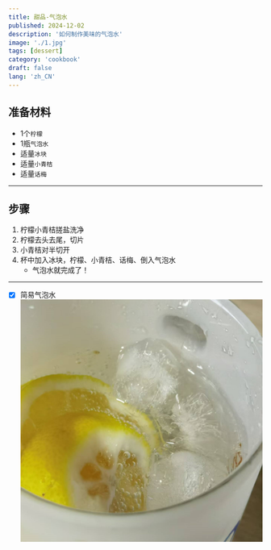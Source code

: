 ```yaml
---
title: 甜品-气泡水
published: 2024-12-02
description: '如何制作美味的气泡水'
image: './1.jpg'
tags: [dessert]
category: 'cookbook'
draft: false
lang: 'zh_CN'
---
```


## 准备材料  
- 1个`柠檬`  
- 1瓶`气泡水`  
- 适量`冰块`  
- 适量`小青桔`  
- 适量`话梅`  

***********

## 步骤  
1. 柠檬小青桔搓盐洗净  
2. 柠檬去头去尾，切片  
3. 小青桔对半切开   
4. 杯中加入冰块，柠檬、小青桔、话梅、倒入气泡水  
    - 气泡水就完成了！  

***********

- [x] 简易气泡水  
![2](./2.jpg)

